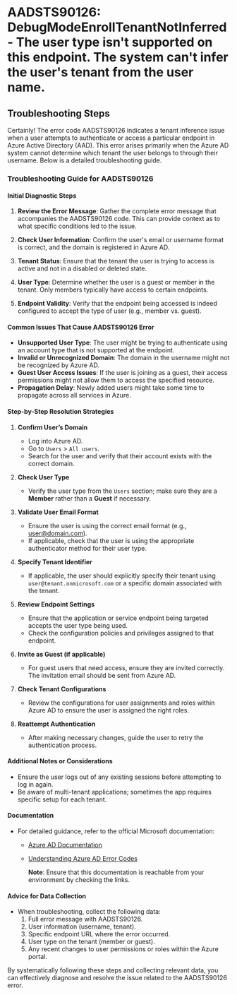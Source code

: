 
# AADSTS90126: DebugModeEnrollTenantNotInferred - The user type isn't supported on this endpoint. The system can't infer the user's tenant from the user name.


## Troubleshooting Steps
Certainly! The error code AADSTS90126 indicates a tenant inference issue when a user attempts to authenticate or access a particular endpoint in Azure Active Directory (AAD). This error arises primarily when the Azure AD system cannot determine which tenant the user belongs to through their username. Below is a detailed troubleshooting guide.

### Troubleshooting Guide for AADSTS90126

#### Initial Diagnostic Steps
1. **Review the Error Message**: Gather the complete error message that accompanies the AADSTS90126 code. This can provide context as to what specific conditions led to the issue.

2. **Check User Information**: Confirm the user's email or username format is correct, and the domain is registered in Azure AD.

3. **Tenant Status**: Ensure that the tenant the user is trying to access is active and not in a disabled or deleted state.

4. **User Type**: Determine whether the user is a guest or member in the tenant. Only members typically have access to certain endpoints.

5. **Endpoint Validity**: Verify that the endpoint being accessed is indeed configured to accept the type of user (e.g., member vs. guest).

#### Common Issues That Cause AADSTS90126 Error
- **Unsupported User Type**: The user might be trying to authenticate using an account type that is not supported at the endpoint.
- **Invalid or Unrecognized Domain**: The domain in the username might not be recognized by Azure AD.
- **Guest User Access Issues**: If the user is joining as a guest, their access permissions might not allow them to access the specified resource.
- **Propagation Delay**: Newly added users might take some time to propagate across all services in Azure.

#### Step-by-Step Resolution Strategies
1. **Confirm User’s Domain**
   - Log into Azure AD.
   - Go to `Users` > `All users`.
   - Search for the user and verify that their account exists with the correct domain.

2. **Check User Type**
   - Verify the user type from the `Users` section; make sure they are a **Member** rather than a **Guest** if necessary.

3. **Validate User Email Format**
   - Ensure the user is using the correct email format (e.g., user@domain.com).
   - If applicable, check that the user is using the appropriate authenticator method for their user type.

4. **Specify Tenant Identifier**
   - If applicable, the user should explicitly specify their tenant using `user@tenant.onmicrosoft.com` or a specific domain associated with the tenant.

5. **Review Endpoint Settings**
   - Ensure that the application or service endpoint being targeted accepts the user type being used.
   - Check the configuration policies and privileges assigned to that endpoint.

6. **Invite as Guest (if applicable)**
   - For guest users that need access, ensure they are invited correctly. The invitation email should be sent from Azure AD.

7. **Check Tenant Configurations**
   - Review the configurations for user assignments and roles within Azure AD to ensure the user is assigned the right roles.

8. **Reattempt Authentication**
   - After making necessary changes, guide the user to retry the authentication process.

#### Additional Notes or Considerations
- Ensure the user logs out of any existing sessions before attempting to log in again.
- Be aware of multi-tenant applications; sometimes the app requires specific setup for each tenant.

#### Documentation
- For detailed guidance, refer to the official Microsoft documentation:
  - [Azure AD Documentation](https://docs.microsoft.com/en-us/azure/active-directory/)
  - [Understanding Azure AD Error Codes](https://docs.microsoft.com/en-us/azure/active-directory/develop/reference-aad-errors)
  
    **Note**: Ensure that this documentation is reachable from your environment by checking the links.

#### Advice for Data Collection
- When troubleshooting, collect the following data:
  1. Full error message with AADSTS90126.
  2. User information (username, tenant).
  3. Specific endpoint URL where the error occurred.
  4. User type on the tenant (member or guest).
  5. Any recent changes to user permissions or roles within the Azure portal.

By systematically following these steps and collecting relevant data, you can effectively diagnose and resolve the issue related to the AADSTS90126 error.